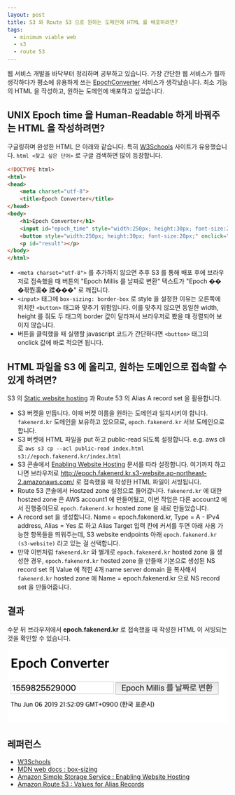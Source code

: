 ```yaml
---
layout: post
title: S3 와 Route 53 으로 원하는 도메인에 HTML 를 배포하려면?
tags:
  - minimum viable web
  - s3
  - route 53
---
```


웹 서비스 개발을 바닥부터 정리하며 공부하고 있습니다. 가장 간단한 웹 서비스가 뭘까 생각하다가 평소에 유용하게 쓰는 [EpochConverter](https://www.epochconverter.com/) 서비스가 생각났습니다. 최소 기능의 HTML 을 작성하고, 원하는 도메인에 배포하고 싶었습니다.

## UNIX Epoch time 을 Human-Readable 하게 바꿔주는 HTML 을 작성하려면?

구글링하며 완성한 HTML 은 아래와 같습니다. 특히 [W3Schools](https://www.w3schools.com/) 사이트가 유용했습니다. `html <찾고 싶은 단어>` 로 구글 검색하면 많이 등장합니다.

```html
<!DOCTYPE html>
<html>
<head>
	<meta charset="utf-8">
	<title>Epoch Converter</title>
</head>
<body>
	<h1>Epoch Converter</h1>
	<input id="epoch_time" style="width:250px; height:30px; font-size:20px; box-sizing: border-box;">
	<button style="width:250px; height:30px; font-size:20px;" onclick="document.getElementById('result').innerHTML= new. Date(Number(document.getElementById('epoch_time').value))">Epoch Millis 를 날짜로 변환</button>
	<p id="result"></p>
</body>
</html>
```

* `<meta charset="utf-8">` 를 추가하지 않으면 추후 S3 를 통해 배포 후에 브라우저로 접속했을 때 버튼의 "Epoch Millis 를 날짜로 변환" 텍스트가 "Epoch �� �좎쭨濡� 蹂���" 로 깨집니다.
* `<input>` 태그에 `box-sizing: border-box` 로 style 을 설정한 이유는 오른쪽에 위치한 `<button>` 태그와 맞추기 위함입니다. 이를 맞추지 않으면 동일한 width, height 를 줘도 두 태그의 border 값이 달라져서 브라우저로 봤을 때 정렬되어 보이지 않습니다.
* 버튼을 클릭했을 때 실행할 javascript 코드가 간단하다면 `<button>` 태그의 onclick 값에 바로 적으면 됩니다.

## HTML 파일을 S3 에 올리고, 원하는 도메인으로 접속할 수 있게 하려면?

S3 의 [Static website hosting](https://docs.aws.amazon.com/AmazonS3/latest/dev/EnableWebsiteHosting.html) 과 Route 53 의 Alias A record set 을 활용합니다.

* S3 버켓을 만듭니다. 이때 버켓 이름을 원하는 도메인과 일치시키야 합니다. `fakenerd.kr` 도메인을 보유하고 있으므로, `epoch.fakenerd.kr` 서브 도메인으로 합니다.
* S3 버켓에 HTML 파일을 put 하고 public-read 되도록 설정합니다. e.g. aws cli 로 `aws s3 cp --acl public-read index.html s3://epoch.fakenerd.kr/index.html`
* S3 콘솔에서 [Enabling Website Hosting](https://docs.aws.amazon.com/AmazonS3/latest/dev/EnableWebsiteHosting.html) 문서를 따라 설정합니다. 여기까지 하고나면 브라우저로 http://epoch.fakenerd.kr.s3-website.ap-northeast-2.amazonaws.com/ 로 접속했을 때 작성한 HTML 파일이 서빙됩니다.
* Route 53 콘솔에서 Hostzed zone 설정으로 들어갑니다. `fakenerd.kr` 에 대한 hostzed zone 은 AWS account1 에 만들어뒀고, 이번 작업은 다른 account2 에서 진행중이므로 `epoch.fakenerd.kr` hosted zone 을 새로 만들었습니다.
* A record set 을 생성합니다. Name = epoch.fakenerd.kr, Type = A - IPv4 address, Alias = Yes 로 하고 Alias Target 입력 칸에 커서를 두면 아래 사용 가능한 항목들을 띄워주는데, S3 website endpoints 아래 `epoch.fakenerd.kr (s3-website)` 라고 있는 걸 선택합니다.
* 만약 이번처럼 `fakenerd.kr` 와 별개로 `epoch.fakenerd.kr` hosted zone 을 생성한 경우, `epoch.fakenerd.kr` hosted zone 을 만들때 기본으로 생성된 NS record set 의 Value 에 적힌 4개 name server domain 을 복사해서 `fakenerd.kr` hosted zone 에 Name = epoch.fakenerd.kr 으로 NS record set 을 만들어줍니다.

## 결과

수분 뒤 브라우저에서 **epoch.fakenerd.kr** 로 접속했을 때 작성한 HTML 이 서빙되는 것을 확인할 수 있습니다.

<p align="center">
  <img src="https://raw.githubusercontent.com/chang12/chang12.github.io/master/images/2019-06-06-epoch-converter.png" alt="2019-06-06-epoch-converter.png"/>
</p>

## 레퍼런스

* [W3Schools](https://www.w3schools.com/)
* [MDN web docs : box-sizing](https://developer.mozilla.org/en-US/docs/Web/CSS/box-sizing)
* [Amazon Simple Storage Service : Enabling Website Hosting](https://docs.aws.amazon.com/AmazonS3/latest/dev/EnableWebsiteHosting.html)
* [Amazon Route 53 : Values for Alias Records](https://docs.aws.amazon.com/Route53/latest/DeveloperGuide/resource-record-sets-values-alias.html)
